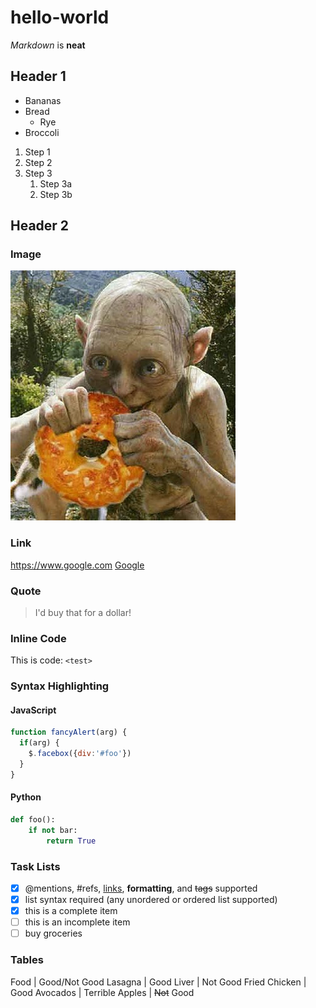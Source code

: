 # hello-world
*Markdown* is **neat**

## Header 1
* Bananas
* Bread
  * Rye
* Broccoli

1. Step 1
1. Step 2
1. Step 3
   1. Step 3a
   1. Step 3b

## Header 2
### Image
![Precious!](/gollum-bagel.jpg)

### Link
https://www.google.com
[Google](https://www.google.com)

### Quote
> I'd buy that for a dollar!

### Inline Code
This is code: `<test>`

### Syntax Highlighting
#### JavaScript
```javascript
function fancyAlert(arg) {
  if(arg) {
    $.facebox({div:'#foo'})
  }
}
```
#### Python
```python
def foo():
    if not bar:
        return True
```

### Task Lists
- [x] @mentions, #refs, [links](), **formatting**, and <del>tags</del> supported
- [x] list syntax required (any unordered or ordered list supported)
- [x] this is a complete item
- [ ] this is an incomplete item
- [ ] buy groceries

### Tables
Food | Good/Not Good
Lasagna | Good
Liver | Not Good
Fried Chicken | Good
Avocados | Terrible
Apples | ~~Not~~ Good
